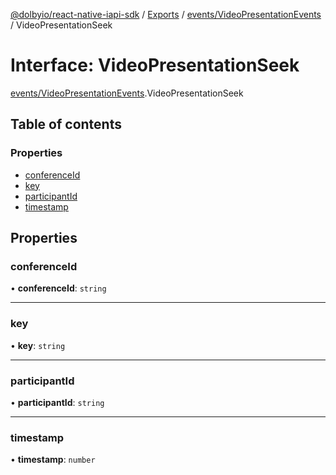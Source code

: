 [@dolbyio/react-native-iapi-sdk](../README.md) / [Exports](../modules.md) / [events/VideoPresentationEvents](../modules/events_VideoPresentationEvents.md) / VideoPresentationSeek

# Interface: VideoPresentationSeek

[events/VideoPresentationEvents](../modules/events_VideoPresentationEvents.md).VideoPresentationSeek

## Table of contents

### Properties

- [conferenceId](events_VideoPresentationEvents.VideoPresentationSeek.md#conferenceid)
- [key](events_VideoPresentationEvents.VideoPresentationSeek.md#key)
- [participantId](events_VideoPresentationEvents.VideoPresentationSeek.md#participantid)
- [timestamp](events_VideoPresentationEvents.VideoPresentationSeek.md#timestamp)

## Properties

### conferenceId

• **conferenceId**: `string`

___

### key

• **key**: `string`

___

### participantId

• **participantId**: `string`

___

### timestamp

• **timestamp**: `number`
